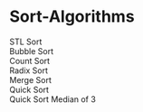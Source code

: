 # Sort-Algorithms
STL Sort <br/>
Bubble Sort <br/>
Count Sort <br/>
Radix Sort <br/>
Merge Sort <br/>
Quick Sort <br/>
Quick Sort Median of 3 <br/>
